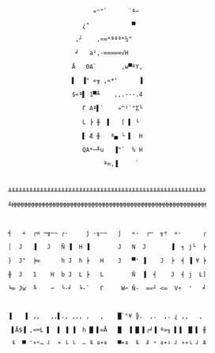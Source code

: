  
                                    «ⁿ"`      `ª⌐

                                 ¿"            ▀

                               ,┘    ,«∞*ªªª*¼"

                               ╛   a²,-∞∞∞∞∞√H

                              Å   0A`       ,w▀ªY,

                              ▌  ▐" «╥ ,«*'      ▐

                              $«ª▌ 1▀╨    ,,.---.4

                                 Γ Aª▌`    »^²`"Σ└

                                 L ╞ ╫  ▌   [ ▌ └

                                 ▌ Æ ╫   ª▄ └ ▌  H

                                 QA*─╨u   ▐"`  % H

                                       ª∞,▐     `

 

            ╨╨╨╨╨╨╨╨╨╨╨╨╨╨╨╨╨╨╨╨╨╨╨╨╨╨╨╨╨╨╨╨╨╨╨╨╨╨╨╨╨╨╨╨╨╨╨╨╨╨╨╨╨╨╨╜

            ╨MMMMMMMMMMMMMMMMMMMMMMMMMMMMMMMMMMMMMMMMMMMMMMMMMMMMMMM

 

            ╡   «  ┌∞ ¬╥~~ ┌-     j -╖~~   j   «-  ┌─  ╖÷  «-      ┌

            │  J   ▐   J   Ñ ▐  H ▐        J   N  J       ▐  ╕ j└  ╞

            }  J"  ╞∞      h J  h ╞   H    J   ▀' ▐    J  ╞  ╡ ▐ ¥ ╞

            ╫  J   1    H  b J  L ╞   L        Ñ  ▐  ╡    J  ╡ j  L]

            ╘∞ Jw  ╚    ─  └-╛  ╘-`   Γ     W⌐ Ñ-  ∞«┘ <∞  V÷  '   ╛

 

            ▐    ▌ ,,   ,,▌., ,,, ,   ,    █`"¥ ╠.  ,.  ,. ¿ ,,   ,

             ▌Å$▐ ,«═L ▌  ▌ ▐ ▐  h █ ▌∞Å   █  ▐ █ ▌┌╛▐ ª∞╖ ▌▐  █ ▌ ╫

             ╙  ▀ `*"¬ ┘  * └ └  ─ ╙ ª*ª   ▀*ª  ╙  ╜ " ª*² ┘ **└ ┘ ╨

 

 

 

 